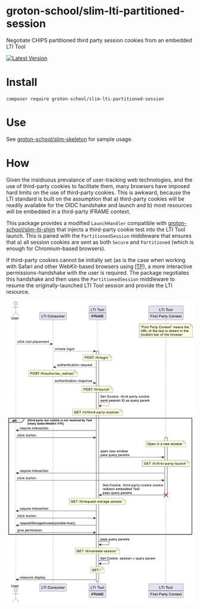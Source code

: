 # groton-school/slim-lti-partitioned-session

Negotiate CHIPS partitioned third party session cookies from an embedded LTI Tool

[![Latest Version](https://img.shields.io/packagist/v/groton-school/slim-lti-partitioned-session.svg)](https://packagist.org/packages/groton-school/slim-lti-partitioned-session)

# Install

```shell
composer require groton-school/slim-lti-partitioned-session
```

# Use

See [groton-school/slim-skeleton](https://github.com/groton-school/slim-skeleton) for sample usage.

# How

Given the insidiuous prevalance of user-tracking web technologies, and the use of third-party cookies to facilitate them, many browsers have imposed hard limits on the use of third-party cookies. This is awkward, because the LTI standard is built on the assumption that a) third-party cookies will be readily available for the OIDC handshake and launch and b) most resources will be embedded in a third-party IFRAME context.

This package provides a modified `LaunchHandler` compatible with [groton-school/slim-lti-shim](https://github.com/groton-school/slim-lti-shim) that injects a third-party cookie test into the LTI Tool launch. This is paired with the `PartitionedSession` middleware that ensures that a) all session cookies are sent as both `Secure` and `Partitioned` (which is enough for Chromium-based browsers).

If third-party cookies cannot be initially set (as is the case when working with Safari and other WebKit-based browsers using [ITP](https://www.cookiestatus.com/safari/)), a more interactive permissions-handshake with the user is required. The package negotiates this handshake and then uses the `PartitionedSession` middleware to resume the originally-launched LTI Tool session and provide the LTI resource.

![sequence diagram](./docs/sequence.png)
